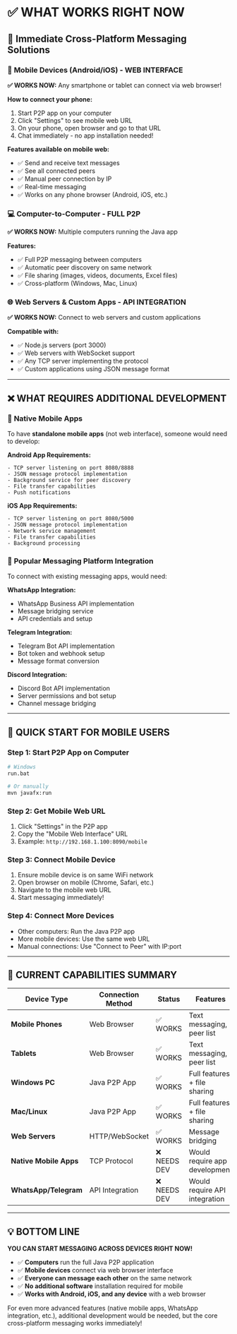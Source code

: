 # ✅ **WHAT WORKS RIGHT NOW**

## 🎯 **Immediate Cross-Platform Messaging Solutions**

### 📱 **Mobile Devices (Android/iOS) - WEB INTERFACE**
**✅ WORKS NOW:** Any smartphone or tablet can connect via web browser!

**How to connect your phone:**
1. Start P2P app on your computer
2. Click "Settings" to see mobile web URL  
3. On your phone, open browser and go to that URL
4. Chat immediately - no app installation needed!

**Features available on mobile web:**
- ✅ Send and receive text messages
- ✅ See all connected peers
- ✅ Manual peer connection by IP
- ✅ Real-time messaging
- ✅ Works on any phone browser (Android, iOS, etc.)

### 💻 **Computer-to-Computer - FULL P2P**
**✅ WORKS NOW:** Multiple computers running the Java app

**Features:**
- ✅ Full P2P messaging between computers
- ✅ Automatic peer discovery on same network
- ✅ File sharing (images, videos, documents, Excel files)
- ✅ Cross-platform (Windows, Mac, Linux)

### 🌐 **Web Servers & Custom Apps - API INTEGRATION**  
**✅ WORKS NOW:** Connect to web servers and custom applications

**Compatible with:**
- ✅ Node.js servers (port 3000)
- ✅ Web servers with WebSocket support
- ✅ Any TCP server implementing the protocol
- ✅ Custom applications using JSON message format

---

## ❌ **WHAT REQUIRES ADDITIONAL DEVELOPMENT**

### 📱 **Native Mobile Apps**
To have **standalone mobile apps** (not web interface), someone would need to develop:

**Android App Requirements:**
```
- TCP server listening on port 8080/8888
- JSON message protocol implementation  
- Background service for peer discovery
- File transfer capabilities
- Push notifications
```

**iOS App Requirements:**
```
- TCP server listening on port 8080/5000
- JSON message protocol implementation
- Network service management
- File transfer capabilities  
- Background processing
```

### 🔗 **Popular Messaging Platform Integration**
To connect with existing messaging apps, would need:

**WhatsApp Integration:**
- WhatsApp Business API implementation
- Message bridging service
- API credentials and setup

**Telegram Integration:**  
- Telegram Bot API implementation
- Bot token and webhook setup
- Message format conversion

**Discord Integration:**
- Discord Bot API implementation  
- Server permissions and bot setup
- Channel message bridging

---

## 🚀 **QUICK START FOR MOBILE USERS**

### **Step 1:** Start P2P App on Computer
```bash
# Windows
run.bat

# Or manually  
mvn javafx:run
```

### **Step 2:** Get Mobile Web URL
1. Click "Settings" in the P2P app
2. Copy the "Mobile Web Interface" URL
3. Example: `http://192.168.1.100:8090/mobile`

### **Step 3:** Connect Mobile Device
1. Ensure mobile device is on same WiFi network
2. Open browser on mobile (Chrome, Safari, etc.)
3. Navigate to the mobile web URL
4. Start messaging immediately!

### **Step 4:** Connect More Devices
- Other computers: Run the Java P2P app
- More mobile devices: Use the same web URL  
- Manual connections: Use "Connect to Peer" with IP:port

---

## 🎉 **CURRENT CAPABILITIES SUMMARY**

| Device Type | Connection Method | Status | Features |
|-------------|------------------|--------|----------|
| **Mobile Phones** | Web Browser | ✅ WORKS | Text messaging, peer list |
| **Tablets** | Web Browser | ✅ WORKS | Text messaging, peer list |  
| **Windows PC** | Java P2P App | ✅ WORKS | Full features + file sharing |
| **Mac/Linux** | Java P2P App | ✅ WORKS | Full features + file sharing |
| **Web Servers** | HTTP/WebSocket | ✅ WORKS | Message bridging |
| **Native Mobile Apps** | TCP Protocol | ❌ NEEDS DEV | Would require app development |
| **WhatsApp/Telegram** | API Integration | ❌ NEEDS DEV | Would require API integration |

---

## 💡 **BOTTOM LINE**

**YOU CAN START MESSAGING ACROSS DEVICES RIGHT NOW!**

- ✅ **Computers** run the full Java P2P application
- ✅ **Mobile devices** connect via web browser interface  
- ✅ **Everyone can message each other** on the same network
- ✅ **No additional software** installation required for mobile
- ✅ **Works with Android, iOS, and any device** with a web browser

For even more advanced features (native mobile apps, WhatsApp integration, etc.), additional development would be needed, but the core cross-platform messaging works immediately!